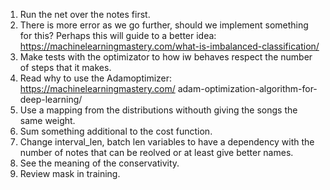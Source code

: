 1. Run the net over the notes first. 
2. There is more error as we go further, should we implement something for 
this?
Perhaps this will guide to a better idea: 
https://machinelearningmastery.com/what-is-imbalanced-classification/
3. Make tests with the optimizator to how iw behaves respect the number of
steps that it makes.
4. Read why to use the Adamoptimizer: https://machinelearningmastery.com/
adam-optimization-algorithm-for-deep-learning/
5. Use a mapping from the distributions withouth giving the songs the same
weight.
6. Sum something additional to the cost function. 
7. Change interval_len, batch len variables to have a dependency with the 
number of notes that can be reolved or at least give better names.
8. See the meaning of the conservativity.
9. Review mask in training. 